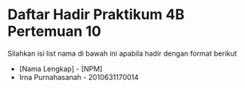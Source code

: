 # Daftar Hadir Praktikum 4B Pertemuan 10
Silahkan isi list nama di bawah ini apabila hadir dengan format berikut

- [Nama Lengkap] - [NPM]
- Irna Purnahasanah - 2010631170014
